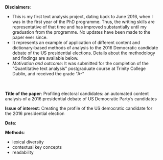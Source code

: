 <b>Disclaimers</b>:
* This is my first text analysis project, dating back to June 2016, when I was in the first year of the PhD programme. Thus, the writing skills are representative of that time and has improved substantially until my graduation from the programme. No updates have been made to the paper ever since.
* It represents an example of application of different content and dictionary-based methods of analysis to the 2016 Democratic candidate debate of the US presidential elections. Details about the methodology and findings are available below. 
* <i>Motivation and outcome</i>: It was submitted for the completion of the "Quantitative text analysis" postgraduate course at Trinity College Dublin, and received the grade "A-"
<br>
<br>
<b>Title of the paper</b>: Profiling electoral candidates: an automated content analysis of a 2016 presidential debate of US Democratic Party’s candidates

<b>Issue of interest</b>: Creating the profile of the US democratic candidate for the 2016 presidential election

<b>Data</b>: 

<b>Methods</b>:
* lexical diversity 
* contextual key concepts
* readability
